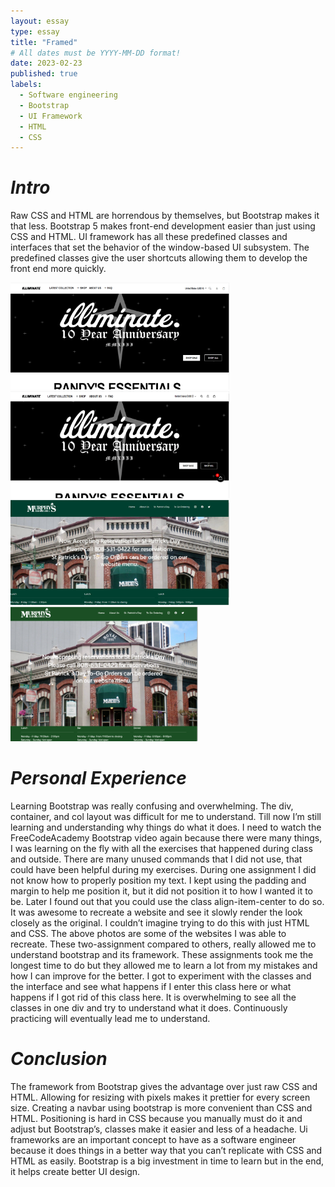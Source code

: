 ```yaml
---
layout: essay
type: essay
title: "Framed"
# All dates must be YYYY-MM-DD format!
date: 2023-02-23
published: true
labels:
  - Software engineering
  - Bootstrap
  - UI Framework
  - HTML
  - CSS
---
```



# ***Intro***
Raw CSS and HTML are horrendous by themselves, but Bootstrap makes it that less. Bootstrap 5 makes front-end development easier than just using CSS and HTML. UI framework has all these predefined classes and interfaces that set the behavior of the window-based UI subsystem. The predefined classes give the user shortcuts allowing them to develop the front end more quickly. 
<div class= "align-items">
<img width="350px" class="rounded float-start pe-4" src="../img/recreatedIlliminate.png">
<img width="350px" class="rounded float-start pe-4" src="../img/illiminate.png">
<img width="350px" class="rounded float-start pe-4" src="../img/recreatedMurphy.png">
<img width="300px" class="rounded float-start pe-4" src="../img/murphy.png">
  <div>



# ***Personal Experience***
Learning Bootstrap was really confusing and overwhelming. The div, container, and col layout was difficult for me to understand. Till now I’m still learning and understanding why things do what it does. I need to watch the FreeCodeAcademy Bootstrap video again because there were many things, I was learning on the fly with all the exercises that happened during class and outside. There are many unused commands that I did not use, that could have been helpful during my exercises. During one assignment I did not know how to properly position my text. I kept using the padding and margin to help me position it, but it did not position it to how I wanted it to be. Later I found out that you could use the class align-item-center to do so.  It was awesome to recreate a website and see it slowly render the look closely as the original. I couldn’t imagine trying to do this with just HTML and CSS. The above photos are some of the websites I was able to recreate. These two-assignment compared to others, really allowed me to understand bootstrap and its framework. These assignments took me the longest time to do but they allowed me to learn a lot from my mistakes and how I can improve for the better. I got to experiment with the classes and the interface and see what happens if I enter this class here or what happens if I got rid of this class here. It is overwhelming to see all the classes in one div and try to understand what it does.  Continuously practicing will eventually lead me to understand.
# ***Conclusion***
The framework from Bootstrap gives the advantage over just raw CSS and HTML.  Allowing for resizing with pixels makes it prettier for every screen size. Creating a navbar using bootstrap is more convenient than CSS and HTML. Positioning is hard in CSS because you manually must do it and adjust but Bootstrap’s, classes make it easier and less of a headache.  Ui frameworks are an important concept to have as a software engineer because it does things in a better way that you can’t replicate with CSS and HTML as easily. Bootstrap is a big investment in time to learn but in the end, it helps create better UI design.
